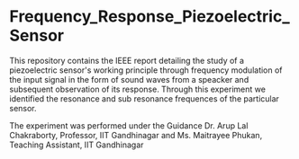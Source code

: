 # Frequency_Response_Piezoelectric_Sensor

This repository contains the IEEE report detailing the study of a piezoelectric sensor's working principle through frequency modulation of the input signal in the form of sound waves from a speacker and subsequent observation of its response. Through this experiment we identified the resonance and sub resonance frequences of the particular sensor.

The experiment was performed under the Guidance Dr. Arup Lal Chakraborty, Professor, IIT Gandhinagar and Ms. Maitrayee Phukan, Teaching Assistant, IIT Gandhinagar
